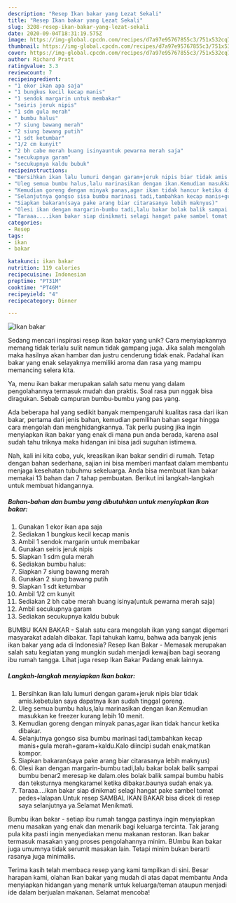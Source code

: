```yaml
---
description: "Resep Ikan bakar yang Lezat Sekali"
title: "Resep Ikan bakar yang Lezat Sekali"
slug: 3208-resep-ikan-bakar-yang-lezat-sekali
date: 2020-09-04T18:31:19.575Z
image: https://img-global.cpcdn.com/recipes/d7a97e95767855c3/751x532cq70/ikan-bakar-foto-resep-utama.jpg
thumbnail: https://img-global.cpcdn.com/recipes/d7a97e95767855c3/751x532cq70/ikan-bakar-foto-resep-utama.jpg
cover: https://img-global.cpcdn.com/recipes/d7a97e95767855c3/751x532cq70/ikan-bakar-foto-resep-utama.jpg
author: Richard Pratt
ratingvalue: 3.3
reviewcount: 7
recipeingredient:
- "1 ekor ikan apa saja"
- "1 bungkus kecil kecap manis"
- "1 sendok margarin untuk membakar"
- "seiris jeruk nipis"
- "1 sdm gula merah"
- " bumbu halus"
- "7 siung bawang merah"
- "2 siung bawang putih"
- "1 sdt ketumbar"
- "1/2 cm kunyit"
- "2 bh cabe merah buang isinyauntuk pewarna merah saja"
- "secukupnya garam"
- "secukupnya kaldu bubuk"
recipeinstructions:
- "Bersihkan ikan lalu lumuri dengan garam+jeruk nipis biar tidak amis.kebetulan saya dapatnya ikan sudah tinggal goreng."
- "Uleg semua bumbu halus,lalu marinasikan dengan ikan.Kemudian masukkan ke freezer kurang lebih 10 menit."
- "Kemudian goreng dengan minyak panas,agar ikan tidak hancur ketika dibakar."
- "Selanjutnya gongso sisa bumbu marinasi tadi,tambahkan kecap manis+gula merah+garam+kaldu.Kalo diincipi sudah enak,matikan kompor."
- "Siapkan bakaran(saya pake arang biar citarasanya lebih maknyus)"
- "Olesi ikan dengan margarin-bumbu tadi,lalu bakar bolak balik sampai bumbu benar2 meresap ke dalam.oles bolak balik sampai bumbu habis dan teksturnya mengkaramel ketika dibakar.baunya sudah enak ya."
- "Taraaa....ikan bakar siap dinikmati selagi hangat pake sambel tomat pedes+lalapan.Untuk resep SAMBAL IKAN BAKAR bisa dicek di resep saya selanjutnya ya.Selamat Menikmati."
categories:
- Resep
tags:
- ikan
- bakar

katakunci: ikan bakar 
nutrition: 119 calories
recipecuisine: Indonesian
preptime: "PT31M"
cooktime: "PT46M"
recipeyield: "4"
recipecategory: Dinner

---
```



![Ikan bakar](https://img-global.cpcdn.com/recipes/d7a97e95767855c3/751x532cq70/ikan-bakar-foto-resep-utama.jpg)

Sedang mencari inspirasi resep ikan bakar yang unik? Cara menyiapkannya memang tidak terlalu sulit namun tidak gampang juga. Jika salah mengolah maka hasilnya akan hambar dan justru cenderung tidak enak. Padahal ikan bakar yang enak selayaknya memiliki aroma dan rasa yang mampu memancing selera kita.

Ya, menu ikan bakar merupakan salah satu menu yang dalam pengolahannya termasuk mudah dan praktis. Soal rasa pun nggak bisa diragukan. Sebab campuran bumbu-bumbu yang pas yang.

Ada beberapa hal yang sedikit banyak mempengaruhi kualitas rasa dari ikan bakar, pertama dari jenis bahan, kemudian pemilihan bahan segar hingga cara mengolah dan menghidangkannya. Tak perlu pusing jika ingin menyiapkan ikan bakar yang enak di mana pun anda berada, karena asal sudah tahu triknya maka hidangan ini bisa jadi suguhan istimewa.


Nah, kali ini kita coba, yuk, kreasikan ikan bakar sendiri di rumah. Tetap dengan bahan sederhana, sajian ini bisa memberi manfaat dalam membantu menjaga kesehatan tubuhmu sekeluarga. Anda bisa membuat Ikan bakar memakai 13 bahan dan 7 tahap pembuatan. Berikut ini langkah-langkah untuk membuat hidangannya.

<!--inarticleads1-->

##### Bahan-bahan dan bumbu yang dibutuhkan untuk menyiapkan Ikan bakar:

1. Gunakan 1 ekor ikan apa saja
1. Sediakan 1 bungkus kecil kecap manis
1. Ambil 1 sendok margarin untuk membakar
1. Gunakan seiris jeruk nipis
1. Siapkan 1 sdm gula merah
1. Sediakan  bumbu halus:
1. Siapkan 7 siung bawang merah
1. Gunakan 2 siung bawang putih
1. Siapkan 1 sdt ketumbar
1. Ambil 1/2 cm kunyit
1. Sediakan 2 bh cabe merah buang isinya(untuk pewarna merah saja)
1. Ambil secukupnya garam
1. Sediakan secukupnya kaldu bubuk


BUMBU IKAN BAKAR - Salah satu cara mengolah ikan yang sangat digemari masyarakat adalah dibakar. Tapi tahukah kamu, bahwa ada banyak jenis ikan bakar yang ada di Indonesia? Resep Ikan Bakar - Memasak merupakan salah satu kegiatan yang mungkin sudah menjadi kewajiban bagi seorang ibu rumah tangga. Lihat juga resep Ikan Bakar Padang enak lainnya. 

<!--inarticleads2-->

##### Langkah-langkah menyiapkan Ikan bakar:

1. Bersihkan ikan lalu lumuri dengan garam+jeruk nipis biar tidak amis.kebetulan saya dapatnya ikan sudah tinggal goreng.
1. Uleg semua bumbu halus,lalu marinasikan dengan ikan.Kemudian masukkan ke freezer kurang lebih 10 menit.
1. Kemudian goreng dengan minyak panas,agar ikan tidak hancur ketika dibakar.
1. Selanjutnya gongso sisa bumbu marinasi tadi,tambahkan kecap manis+gula merah+garam+kaldu.Kalo diincipi sudah enak,matikan kompor.
1. Siapkan bakaran(saya pake arang biar citarasanya lebih maknyus)
1. Olesi ikan dengan margarin-bumbu tadi,lalu bakar bolak balik sampai bumbu benar2 meresap ke dalam.oles bolak balik sampai bumbu habis dan teksturnya mengkaramel ketika dibakar.baunya sudah enak ya.
1. Taraaa....ikan bakar siap dinikmati selagi hangat pake sambel tomat pedes+lalapan.Untuk resep SAMBAL IKAN BAKAR bisa dicek di resep saya selanjutnya ya.Selamat Menikmati.


Bumbu ikan bakar - setiap ibu rumah tangga pastinya ingin menyiapkan menu masakan yang enak dan menarik bagi keluarga tercinta. Tak jarang pula kita pasti ingin menyediakan menu makanan restoran. Ikan bakar termasuk masakan yang proses pengolahannya minim. BUmbu ikan bakar juga umumnya tidak serumit masakan lain. Tetapi minim bukan berarti rasanya juga minimalis. 

Terima kasih telah membaca resep yang kami tampilkan di sini. Besar harapan kami, olahan Ikan bakar yang mudah di atas dapat membantu Anda menyiapkan hidangan yang menarik untuk keluarga/teman ataupun menjadi ide dalam berjualan makanan. Selamat mencoba!
